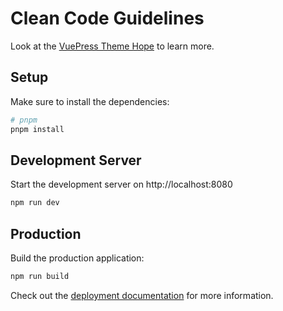 # Clean Code Guidelines

Look at the [VuePress Theme Hope](https://theme-hope.vuejs.press/) to learn more.

## Setup

Make sure to install the dependencies:

```bash
# pnpm
pnpm install
```

## Development Server

Start the development server on http://localhost:8080

```bash
npm run dev
```

## Production

Build the production application:

```bash
npm run build
```

Check out the [deployment documentation](https://vuepress.vuejs.org/guide/deploy.html) for more information.
